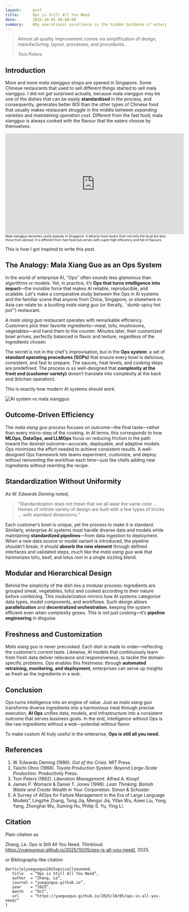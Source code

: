 ```yaml
---
layout:     post
title:      Ops is Still All You Need
date:       2025-10-05 00:00:00
summary:    Why operational excellence is the hidden backbone of enterprise AI
---
```


<blockquote>
  <p>Almost all quality improvement comes via simplification of design, manufacturing, layout, processes, and procedures..</p>
  <footer><cite title="Tom Peters">Tom Peters</cite></footer>
</blockquote>

## Introduction

More and more *mala xiangguo* shops are opened in Singapore. Some Chinese
restaurants that used to sell different things started to sell mala xiangguo. I
did not get surprised actually, because mala xiangguo may be one of the dishes
that can be easily **standardized** in the process, and consequently, generates
better ROI than the other types of Chinese food that usually makes restaurant
struggle in the middle between *expanding varieties* and *maintaining operation
cost*. Different from the fast food, mala xiangguo is always cooked with the
flavour that the eaters choose by themselves. 

<div class="container">
   <iframe width="560" height="315" src="https://www.youtube.com/embed/Ztd94OgON5o?si=A3YwlFUJEP_KZY4J" title="YouTube video player" frameborder="0" allow="accelerometer; autoplay; clipboard-write; encrypted-media; gyroscope; picture-in-picture; web-share" referrerpolicy="strict-origin-when-cross-origin" allowfullscreen></iframe>
</div>
<font size="1">Mala xiangguo becomes vastly popular in Singapore. It attracts
food-lovers from not only the local but also those from abroad. It is different
from fast food but serves with super high efficiency and full of
flavours.</font>

This is how I got inspired to write this post. 

## The Analogy: Mala Xiang Guo as an Ops System

In the world of enterprise AI, “Ops” often sounds less glamorous than algorithms
or models. Yet, in practice, it’s **Ops that turns intelligence into
impact**—the invisible force that makes AI reliable, reproducible, and scalable.
Let's make a comparative study between the Ops in AI systems and the familiar
scene that anyone from China, Singapore, or elsewhere in Asia can relate to: a
bustling *mala xiang guo* (or literally, ``dumb-spicy hot pot'') restaurant.

A *mala xiang guo* restaurant operates with remarkable efficiency. Customers
pick their favorite ingredients—meat, tofu, mushrooms, vegetables—and hand them
to the counter. Minutes later, their customized bowl arrives, perfectly balanced
in flavor and texture, regardless of the ingredients chosen.  

The secret is not in the chef's improvisation, but in the **Ops system**: a set
of **standard operating procedures (SOPs)** that ensure every bowl is delicious,
consistent, and fast to prepare. The sauces, heat levels, and cooking steps are
predefined. The process is so well-designed that **complexity at the front end
(customer variety)** doesn’t translate into complexity at the back end (kitchen
operation).  

This is exactly how modern AI systems should work.

![AI system vs mala xiangguo](https://yueguoguo.github.io/images/aiops.png)

## Outcome-Driven Efficiency

The *mala xiang guo* process focuses on outcome—the final taste—rather than
every micro-step of the cooking. In AI terms, this corresponds to how **MLOps,
DataOps, and LLMOps** focus on reducing friction in the path toward the desired
outcome—accurate, deployable, and adaptive models. Ops minimizes the effort
needed to achieve consistent results. A well-designed Ops framework lets teams
experiment, customize, and deploy without reinventing the workflow each
time—just like chefs adding new ingredients without rewriting the recipe.

## Standardization Without Uniformity

As *W. Edwards Deming* noted,  
> “Standardization does not mean that we all wear the same color … Homes of
> infinite variety of design are built with a few types of bricks … with
> standard dimensions.”

Each customer’s bowl is unique, yet the process to make it is standard.  
Similarly, enterprise AI systems must handle diverse data and models while
maintaining **standardized pipelines**—from data ingestion to deployment. When
a new data source or model variant is introduced, the pipeline shouldn’t break;
it should **absorb the new element** through defined interfaces and validated
steps, much like the *mala xiang guo* wok that harmonizes tofu, beef, and lotus
root in a single sizzling blend.

## Modular and Hierarchical Design

Behind the simplicity of the dish lies a modular process: ingredients are
grouped (meat, vegetables, tofu) and cooked according to their nature before
combining. This modularization mirrors how AI systems categorize data types,
model components, and workflows. Such design allows **parallelization** and
**decentralized orchestration**, keeping the system efficient even when
complexity grows. This is not just cooking—it’s **pipeline engineering** in
disguise.

## Freshness and Customization

*Mala xiang guo* is never precooked. Each dish is made to order—reflecting the
customer’s current taste. Likewise, AI models that continuously learn from fresh
data deliver relevance and responsiveness, to tackle the domain-specific
problems. Ops enables this freshness: through **automated retraining,
monitoring, and deployment**, enterprises can serve up insights as fresh as the
ingredients in a wok.

## Conclusion

Ops turns intelligence into an engine of value. Just as *mala xiang guo*
transforms diverse ingredients into a harmonious meal through precise execution,
**AI Ops** unifies data, models, and infrastructure into a consistent outcome
that serves business goals. In the end, intelligence without Ops is like raw
ingredients without a wok—potential without flavor.  

To make custom AI truly useful in the enterprise, **Ops is still all you need.**

## References

1. W. Edwards Deming (1986). *Out of the Crisis.* MIT Press.  
2. Taiichi Ohno (1988). *Toyota Production System: Beyond Large-Scale
   Production.* Productivity Press.  
3. Tom Peters (1992). *Liberation Management.* Alfred A. Knopf.  
4. James P. Womack & Daniel T. Jones (1996). *Lean Thinking: Banish Waste and
   Create Wealth in Your Corporation.* Simon & Schuster.  
5. A Survey of AIOps for Failure Management in the Era of Large Language
Models”, Lingzhe Zhang, Tong Jia, Mengxi Jia, Yifan Wu, Aiwei Liu, Yong Yang,
Zhonghai Wu, Xuming Hu, Philip S. Yu, Ying Li.

## Citation

Plain citation as

Zhang, Le. Ops is Still All You Need. Thinkloud.
https://yueguoguo.github.io/2025/10/05/ops-is-all-you-need/, 2025.

or Bibliography-like citation

```
@article{yueguoguo2025opsisallyouneed,
   title   = “Ops is Still All You Need”,
   author  = “Zhang, Le”,
   journal = “yueguoguo.github.io”,
   year    = “2025”,
   month   = “Oct”,
   url     = “https://yueguoguo.github.io/2025/10/05/ops-is-all-you-need/”
}
```